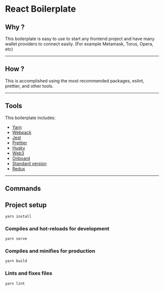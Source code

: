 # React Boilerplate 

## Why ?

This boilerplate is easy to use to start any frontend project and have many wallet providers to connect easily. (For example Metamask, Torus, Opera, etc)

---

## How ?

This is accomplished using the most recommended packages, eslint, prettier, and other tools.

---

## Tools

This boilerplate includes:

- [Yarn](https://yarnpkg.com/)
- [Webpack](https://webpack.js.org/)
- [Jest](https://jestjs.io/)
- [Prettier](https://prettier.io/)
- [Husky](https://www.npmjs.com/package/husky)
- [Web3](https://web3js.readthedocs.io/en/v1.5.2/)
- [Onboard](https://docs.blocknative.com/onboard)
- [Standard version](https://github.com/conventional-changelog/standard-version)
- [Redux](https://es.redux.js.org/) 

---

## Commands

## Project setup
```
yarn install
```

### Compiles and hot-reloads for development
```
yarn serve
```

### Compiles and minifies for production
```
yarn build
```

### Lints and fixes files
```
yarn lint
```